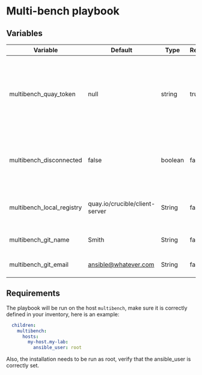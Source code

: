 # Multi-bench playbook

## Variables

| Variable                  | Default                        | Type    | Required | Description                                                                          |
|---------------------------|--------------------------------|---------|----------|--------------------------------------------------------------------------------------|
| multibench_quay_token     | null                           | string  | true     | Path to the file which contains the credentials for accessing the container registry |
| multibench_disconnected   | false                          | boolean | false    | Set it to 'true' if the multibench host does not have access to the Internet         |
| multibench_local_registry | quay.io/crucible/client-server | String  | false    | Registry that will be used to pull the crucible images                               |
| multibench_git_name       | Smith                          | String  | false    | Name displayed in on git                                                             |
| multibench_git_email      | ansible@whatever.com           | String  | false    | email displayed in on git                                                            |

## Requirements
The playbook will be run on the host `multibench`, make sure it is correctly defined in your inventory, here is an example:
```yaml
  children:
    multibench:
      hosts:
        my-host.my-lab:
          ansible_user: root
```
Also, the installation needs to be run as root, verify that the ansible_user is correctly set.
